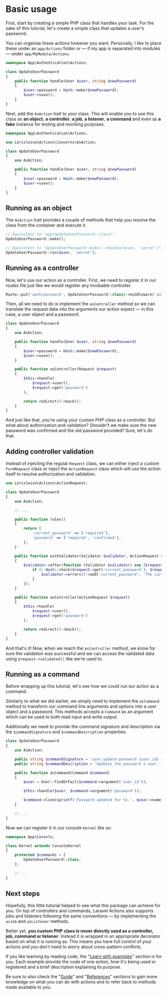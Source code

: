 # Basic usage

First, start by creating a simple PHP class that handles your task. For the sake of this tutorial, let's create a simple class that updates a user's password.

You can organise these actions however you want. Personally, I like to place these under an `app/Actions` folder or — if my app is separated into modules — under `app/MyModule/Actions`.

```php
namespace App\Authentication\Actions;

class UpdateUserPassword
{
    public function handle(User $user, string $newPassword)
    {
        $user->password = Hash::make($newPassword);
        $user->save();
    }
}
```

Next, add the `AsAction` trait to your class. This will enable you to use this class as **an object**, **a controller**, **a job**, **a listener**, **a command** and even as **a fake** instance for testing and mocking purposes.

```php
namespace App\Authentication\Actions;

use Lorisleiva\Actions\Concerns\AsAction;

class UpdateUserPassword
{
    use AsAction;

    public function handle(User $user, string $newPassword)
    {
        $user->password = Hash::make($newPassword);
        $user->save();
    }
}
```

## Running as an object

The `AsAction` trait provides a couple of methods that help you resolve the class from the container and execute it.

```php
// Equivalent to "app(UpdateUserPassword::class)".
UpdateUserPassword::make();

// Equivalent to "UpdateUserPassword::make()->handle($user, 'secret')".
UpdateUserPassword::run($user, 'secret');
```

## Running as a controller

Now, let's use our action as a controller. First, we need to register it in our routes file just like we would register any invokable controller.

```php
Route::put('auth/password', UpdateUserPassword::class)->middleware('auth');
```

Then, all we need to do is implement the `asController` method so we can translate the request data into the arguments our action expect — in this case, a user object and a password.

```php
class UpdateUserPassword
{
    use AsAction;

    public function handle(User $user, string $newPassword)
    {
        $user->password = Hash::make($newPassword);
        $user->save();
    }

    public function asController(Request $request)
    {
        $this->handle(
            $request->user(), 
            $request->get('password')
        );

        return redirect()->back();
    }
}
```

And just like that, you're using your custom PHP class as a controller. But what about authorization and validation? Shouldn't we make sure the new password was confirmed and the old password provided? Sure, let's do that.

## Adding controller validation

Instead of injecting the regular `Request` class, we can either inject a custom `FormRequest` class or inject the `ActionRequest` class which will use the action itself to resolve authorization and validation.

```php
use Lorisleiva\Actions\ActionRequest;

class UpdateUserPassword
{
    use AsAction;

    // ...

    public function rules()
    {
        return [
            'current_password' => ['required'],
            'password' => ['required', 'confirmed'],
        ];
    }

    public function withValidator(Validator $validator, ActionRequest $request)
    {
        $validator->after(function (Validator $validator) use ($request) {
            if (! Hash::check($request->get('current_password'), $request->user()->password)) {
                $validator->errors()->add('current_password', 'The current password does not match.');
            }
        });
    }

    public function asController(ActionRequest $request)
    {
        $this->handle(
            $request->user(), 
            $request->get('password')
        );

        return redirect()->back();
    }
}
```

And that's it! Now, when we reach the `asController` method, we know for sure the validation was successful and we can access the validated data using `$request->validated()` like we're used to.

## Running as a command

Before wrapping up this tutorial, let's see how we could run our action as a command.

Similarly to what we did earlier, we simply need to implement the `asCommand` method to transform our command line arguments and options into a user object and a password. This methods accepts a `Command` as an argument which can be used to both read input and write output.

Additionally we need to provide the command signature and description via the `$commandSignature` and `$commandDescription` properties.

```php
class UpdateUserPassword
{
    use AsAction;

    public string $commandSignature = 'user:update-password {user_id} {password}';
    public string $commandDescription = 'Updates the password a user.';

    public function asCommand(Command $command)
    {
        $user = User::findOrFail($command->argument('user_id'));

        $this->handle($user, $command->argument('password'));

        $command->line(sprintf('Password updated for %s.', $user->name));
    }

    // ...
}
```

Now we can register it in our console `Kernel` like so:

```php
namespace App\Console;

class Kernel extends ConsoleKernel
{
    protected $commands = [
        UpdateUserPassword::class,
    ];
    
    // ...
}
```

## Next steps

Hopefully, this little tutorial helped to see what this package can achieve for you. On top of controllers and commands, Laravel Actions also supports jobs and listeners following the same conventions — by implementing the `asJob` and `asListener` methods.

Better yet, **you custom PHP class is never directly used as a controller, job, command or listener**. Instead it is wrapped in an appropriate decorator based on what it is running as. This means you have full control of your actions and you don't need to worry about cross-pattern conflicts.

If you like learning by reading code, the "[Learn with examples](./examples/generate-reservation-code)" section is for you. Each example provide the code of one action, how it's being used or registered and a brief description explaining its purpose.

Be sure to also check the "[Guide](./one-class-one-task)" and "[References](./as-object)" sections to gain more knowledge on what you can do with actions and to refer back to methods made available to you.
